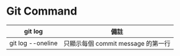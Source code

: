 # Git Command




| git log | 備註 |
|---------|-----|
| git log --oneline | 只顯示每個 commit message 的第一行 |

